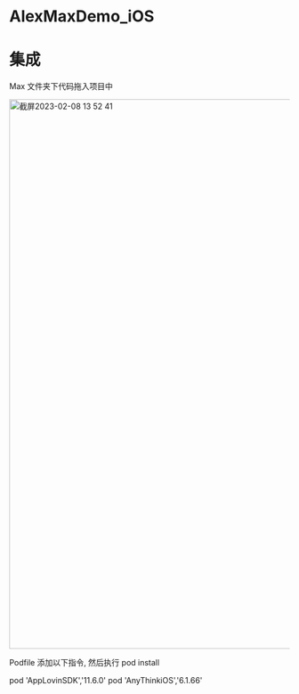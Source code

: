 # AlexMaxDemo_iOS
# 集成  
Max 文件夹下代码拖入项目中

<img width="987" alt="截屏2023-02-08 13 52 41" src="https://user-images.githubusercontent.com/124124788/217446269-c866b212-242a-425a-814a-f7aa14571be8.png">

Podfile 添加以下指令, 然后执行 pod install 

  pod 'AppLovinSDK','11.6.0'
  pod 'AnyThinkiOS','6.1.66'

